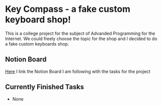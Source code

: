 # Key Compass - a fake custom keyboard shop!

This is a college project for the subject of Advanded Programming for the Internet. We could freely choose the topic for the shop and I decided to do a fake custom keyboards shop.

## Notion Board
[Here](https://www.notion.so/IA-II-d224a86a1a534a859a4c01f349405ba4) I link the Notion Board I am following with the tasks for the project

## Currently Finished Tasks
 - None